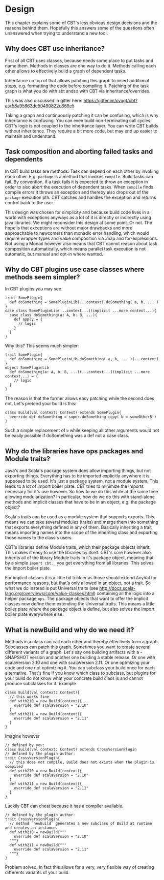 # Design

This chapter explains some of CBT's less obvious design decisions and
the reasons behind them. Hopefully this answers some of the questions
often unanswered when trying to understand a new tool.


## Why does CBT use inheritance?

First of all CBT uses classes, because needs some place to put tasks and
name them. Methods in classes are one way to do it. Methods calling each
other allows to effectively build a graph of dependent tasks.

Inheritance on top of that allows patching this graph to insert additional
steps, e.g. formatting the code before compiling it. Patching of the task
graph is what you do with sbt andso with CBT via inheritance/overrides.

This was also discussed in gitter here: https://gitter.im/cvogt/cbt?at=58a95663de50490822e869e5

Taking a graph and continuously patching it can be confusing, which is
why inheritance is confusing. You can even build non-terminating call
cycles. CBT's logic is not coupled to the inheritance layer. You can
write CBT builds without inheritance. They require a bit more code, but
may end up easier to maintain and understand.

## Task composition and aborting failed tasks and dependents

In CBT build tasks are methods. Task can depend on each
other by invoking each other. E.g. `package` is a method that invokes `compile`.
Build tasks can fail. By convention, if a task fails it is expected to throw
an exception in order to also abort the execution of dependent tasks. When
`compile` finds compile errors it throws an exception and thereby also
drops out of the `package` execution pth. CBT catches and handles the
exception and returns control back to the user.

This design was chosen for simplicity and because build code lives in a
world with exceptions anyways as a lot of it is directly or indirectly
using java libraries. We might reconsider this design at some point. Or not.
The hope is that exceptions are without major drawbacks and more
approachable to newcomers than monadic error handling, which would require
wrapper types and value composition via .map and for-expressions. Not using
a Monad however also means that CBT cannot reason about task composition
automatically, which means parallel task execution is not automatic, but
manual and opt-in where wanted.

## Why do CBT plugins use case classes where methods seem simpler?

In CBT plugins you may see

```
trait SomePlugin{
  def doSomething = SomePluginLib(...context).doSomething( a, b, ... )
}
case class SomePluginLib(...context...)(implicit ...more context...){
  case class doSomething(a: A, b: B, ...){
    def apply = {
      // logic
    }
  }
}
```

Why this? This seems much simpler:

```
trait SomePlugin{
  def doSomething = SomePluginLib.doSomething( a, b, ... )(...context)
}
object SomePluginLib
  def doSomething(a: A, b: B, ...)(...context...)(implicit ...more context...) = {
    // logic
  }
}
```

The reason is that the former allows easy patching while
the second does not. Let's pretend your build is this:
```
class Build(val context: Context) extends SomePlugin{
  override def doSomething = super.doSomething.copy( b = someOtherB )
}
```
Such a simple replacement of `b` while keeping all other arguments would
not be easily possible if doSomething was a def not a case class.

## Why do the libraries have ops packages and Module traits?

Java's and Scala's package system does allow importing things,
but not exporting things. Everything has to be imported
explicitly anywhere it is supposed to be used. It's just a
package system, not a module system. This leads to a lot of
import boiler plate. CBT tries to minimize the imports
necessary for it's use however. So how to we do this while
at the same time allowing modularization? In particular, how
do we do this with stand-alone methods and implicit classes
that have to be in an object, e.g. the package object?

Scala's traits can be used as a module system that supports exports.
This means we can take several modules (traits) and merge them into
something that exports everything defined in any of them. Basically
inheriting a trait means importing names into the scope of the
inheriting class and exporting those names to the class's users.

CBT's libraries define Module traits, which their package objects inherit.
This makes it easy to use the libraries by itself. CBT's core however
also inherits all of the library Module traits in it's package object,
meaning that by a simple `import cbt._` you get everything from all
libraries. This solves the import boiler plate.

For implicit classes it is a little bit trickier as those should
extend AnyVal for performance reasons, but that's only allowed in
an object, not a trait. So what we do instead is put Universal traits
(see http://docs.scala-lang.org/overviews/core/value-classes.html)
containing all the logic into a helper package `ops`. The package
objects that want to offer the implicit classes now define them
extending the Universal traits. This means a little boiler plate
where the package object is define, but also solves the import
boiler plate everywhere else.

## What is newBuild and why do we need it?

Methods in a class can call each other and thereby effectively form a graph.
Subclasses can patch this graph. Sometimes you want to create several
different variants of a graph. Let's say one building artifacts with a
-SNAPSHOT version and another one building a stable release. Or one with
scalaVersion 2.10 and one with scalaVersion 2.11. Or one optmizing your
code and one not optimizing it. You can subclass your build once for
each alternative. That's fine if you know which class to subclass, but
plugins for your build do not know what your concrete build class is
and cannot produce subclasses for it. Example

```
class Build(val context: Context){
  // this works fine
  def with210 = new Build(context){
    override def scalaVersion = "2.10"
  }
  def with211 = new Build(context){
    override def scalaVersion = "2.11"
  }
}
```
Imagine however
```
// defined by you:
class Build(val context: Context) extends CrossVersionPlugin
// defined by the plugin author:
trait CrossVersionPlugin{
  // this does not compile, Build does not exists when the plugin is compiled
  def with210 = new Build(context){
    override def scalaVersion = "2.10"
  }
  def with211 = new Build(context){
    override def scalaVersion = "2.11"
  }
}
```
Luckily CBT can cheat because it has a compiler available.
```
// defined by the plugin author:
trait CrossVersionPlugin{
  // method `newBuild` generates a new subclass of Build at runtime and creates an instance.
  def with210 = newBuild{"""
    override def scalaVersion = "2.10"
  """}
  def with211 = newBuild{"""
    override def scalaVersion = "2.11"
  """}
}
```

Problem solved. In fact this allows for a very, very flexible way of
creating differents variants of your build.

